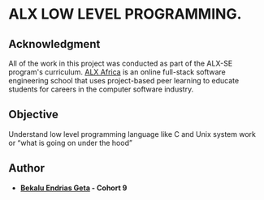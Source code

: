 # ALX LOW LEVEL PROGRAMMING.

## Acknowledgment
All of the work in this project was conducted as part of the ALX-SE program's curriculum. [ALX Africa](https://www.alxafrica.com//) is an online full-stack software engineering school that uses project-based peer learning to educate students for careers in the computer software industry.

## Objective

Understand low level programming language like C and Unix system work or “what is
going on under the hood”

## Author

* **[Bekalu Endrias Geta](https://github.com/bekalue) - Cohort 9**


